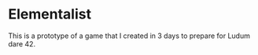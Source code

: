 # Elementalist
This is a prototype of a game that I created in 3 days to prepare for Ludum dare 42.
